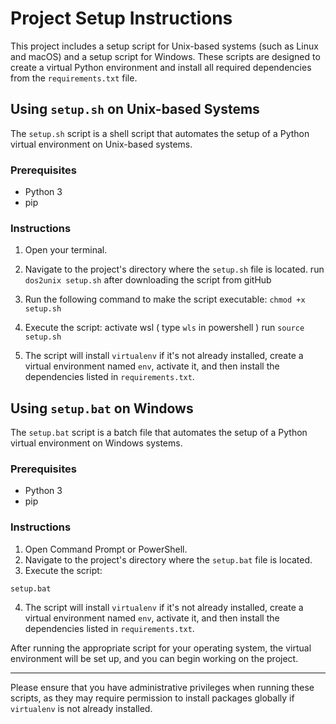 # Project Setup Instructions

This project includes a setup script for Unix-based systems (such as Linux and macOS) and a setup script for Windows. These scripts are designed to create a virtual Python environment and install all required dependencies from the `requirements.txt` file.

## Using `setup.sh` on Unix-based Systems

The `setup.sh` script is a shell script that automates the setup of a Python virtual environment on Unix-based systems.

### Prerequisites

- Python 3
- pip

### Instructions

1. Open your terminal.
2. Navigate to the project's directory where the `setup.sh` file is located.
run `dos2unix setup.sh` after downloading the script from gitHub
3. Run the following command to make the script executable:
` chmod +x setup.sh `

4. Execute the script:
activate wsl ( type `wls` in powershell )
run 
` source setup.sh  `

5. The script will install `virtualenv` if it's not already installed, create a virtual environment named `env`, activate it, and then install the dependencies listed in `requirements.txt`.

## Using `setup.bat` on Windows

The `setup.bat` script is a batch file that automates the setup of a Python virtual environment on Windows systems.

### Prerequisites

- Python 3
- pip


### Instructions

1. Open Command Prompt or PowerShell.
2. Navigate to the project's directory where the `setup.bat` file is located.
3. Execute the script:

`setup.bat`

4. The script will install `virtualenv` if it's not already installed, create a virtual environment named `env`, activate it, and then install the dependencies listed in `requirements.txt`.

After running the appropriate script for your operating system, the virtual environment will be set up, and you can begin working on the project.

---

Please ensure that you have administrative privileges when running these scripts, as they may require permission to install packages globally if `virtualenv` is not already installed.